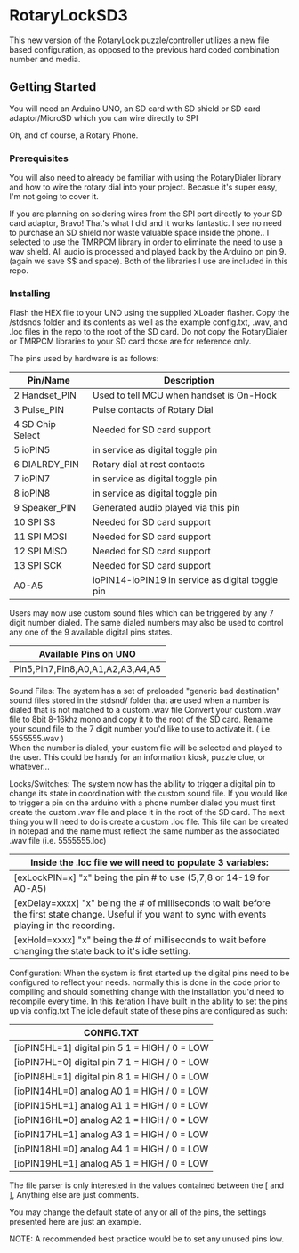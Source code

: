 
# RotaryLockSD3

This new version of the RotaryLock puzzle/controller utilizes a new file based configuration, as opposed to the previous hard coded combination number and media.

## Getting Started

You will need an Arduino UNO, an SD card with SD shield or SD card adaptor/MicroSD which you can wire directly to SPI

Oh, and of course, a Rotary Phone.

### Prerequisites
You will also need to already be familiar with using the RotaryDialer library and how to wire the rotary dial into your project. 
Becasue it's super easy, I'm not going to cover it.

If you are planning on soldering wires from the SPI port directly to your SD card adaptor, Bravo! That's what I did and it works fantastic.
I see no need to purchase an SD shield nor waste valuable space inside the phone.. 
I selected to use the TMRPCM library in order to eliminate the need to use a wav shield. 
All audio is processed and played back by the Arduino on pin 9. (again we save $$ and space).
Both of the libraries I use are included in this repo.


### Installing
Flash the HEX file to your UNO using the supplied XLoader flasher.
Copy the /stdsnds folder and its contents as well as the example config.txt, .wav, and .loc files in the repo to the root of the SD card.
Do not copy the RotaryDialer or TMRPCM libraries to your SD card those are for reference only.


The pins used by hardware is as follows:

  | Pin/Name |Description|
  |--------------|---------|
  | 2 Handset_PIN   | Used to tell MCU when handset is On-Hook|
  | 3 Pulse_PIN| Pulse contacts of Rotary Dial|
  | 4  SD Chip Select | Needed for SD card support|
  | 5  ioPIN5| in service as digital toggle pin|
  | 6  DIALRDY_PIN    | Rotary dial at rest contacts|
  | 7  ioPIN7|in service as digital toggle pin|
  | 8  ioPIN8|in service as digital toggle pin|
  | 9  Speaker_PIN| Generated audio played via this pin 
  | 10 SPI SS         | Needed for SD card support|
  | 11 SPI MOSI |Needed for SD card support|
  | 12 SPI MISO     |   Needed for SD card support|
  | 13 SPI SCK |Needed for SD card support|
  | A0-A5|ioPIN14-ioPIN19 in service as digital toggle pin|

  
  
 Users may now use custom sound files which can be triggered by any 7 digit number dialed.
 The same dialed numbers may also be used to control any one of the 9  available digital pins states.
 

  |Available Pins on UNO|
  |------------------------|
  |Pin5,Pin7,Pin8,A0,A1,A2,A3,A4,A5|
                         
 Sound Files:
The system has a set of preloaded "generic bad destination" sound files stored in the stdsnd/ folder that are used when a number is dialed that is not matched to a custom .wav file
Convert your custom .wav file to 8bit 8-16khz mono and copy it to the root of the SD card. 
Rename your sound file to the 7 digit number you'd like to use to activate it. ( i.e. 5555555.wav )  
When the number is dialed, your custom file will be selected and played to the user. This could be handy for an information kiosk, puzzle clue, or whatever...
  
  Locks/Switches:
The system now has the ability to trigger a digital pin to change its state in coordination with the custom sound file.
If you would like to trigger a pin on the arduino with a phone number dialed you must first create the custom .wav file and place it in the root of the SD card.
The next thing you will need to do is create a custom .loc file. This file can be created in notepad and the name must reflect the same number as the associated .wav file
(i.e. 5555555.loc)
 
  |Inside the .loc file we will need to populate 3 variables:|
  |--------------------------------------------------------------------------------------------------------------------------------------------------------|
  |  [exLockPIN=x] "x" being the pin # to use (5,7,8 or 14-19 for A0-A5)                                                                                                               |
  | [exDelay=xxxx] "x" being the # of milliseconds to wait before the first state change. Useful if you want to sync with events playing in the recording.|
  | [exHold=xxxx] "x" being the # of milliseconds to wait before changing the state back to it's idle setting.                                            |
  
  Configuration:
When the system is first started up the digital pins need to be configured to reflect your needs.
normally this is done in the code prior to compiling and should something change with the installation you'd need to recompile every time.
In this iteration I have built in the ability to set the pins up via config.txt
The idle default state of these pins are configured as such:

 |CONFIG.TXT|
 |----------------------------------------------|
 |[ioPIN5HL=1] digital pin 5  1 = HIGH / 0 = LOW|
 |[ioPIN7HL=0] digital pin 7  1 = HIGH / 0 = LOW|
 |[ioPIN8HL=1] digital pin 8  1 = HIGH / 0 = LOW|
 |[ioPIN14HL=0] analog A0     1 = HIGH / 0 = LOW|
 |[ioPIN15HL=1] analog A1     1 = HIGH / 0 = LOW|
 |[ioPIN16HL=0] analog A2     1 = HIGH / 0 = LOW|
 |[ioPIN17HL=1] analog A3     1 = HIGH / 0 = LOW|
 |[ioPIN18HL=0] analog A4     1 = HIGH / 0 = LOW|
 |[ioPIN19HL=1] analog A5     1 = HIGH / 0 = LOW|

The file parser is only interested in the values contained between the [ and ], Anything else are just comments.

You may change the default state of any or all of the pins, the settings presented here are just an example.

NOTE: A recommended best practice would be to set any unused pins low.

